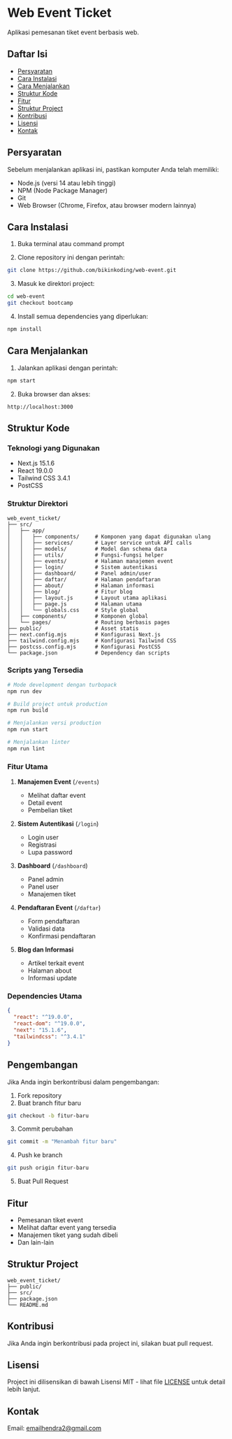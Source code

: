 # Web Event Ticket

Aplikasi pemesanan tiket event berbasis web.

## Daftar Isi
- [Persyaratan](#persyaratan)
- [Cara Instalasi](#cara-instalasi)
- [Cara Menjalankan](#cara-menjalankan)
- [Struktur Kode](#struktur-kode)
- [Fitur](#fitur)
- [Struktur Project](#struktur-project)
- [Kontribusi](#kontribusi)
- [Lisensi](#lisensi)
- [Kontak](#kontak)

## Persyaratan
Sebelum menjalankan aplikasi ini, pastikan komputer Anda telah memiliki:
- Node.js (versi 14 atau lebih tinggi)
- NPM (Node Package Manager)
- Git
- Web Browser (Chrome, Firefox, atau browser modern lainnya)

## Cara Instalasi

1. Buka terminal atau command prompt

2. Clone repository ini dengan perintah:
```bash
git clone https://github.com/bikinkoding/web-event.git
```

3. Masuk ke direktori project:
```bash
cd web-event
git checkout bootcamp
```

4. Install semua dependencies yang diperlukan:
```bash
npm install
```

## Cara Menjalankan

1. Jalankan aplikasi dengan perintah:
```bash
npm start
```

2. Buka browser dan akses:
```
http://localhost:3000
```

## Struktur Kode

### Teknologi yang Digunakan
- Next.js 15.1.6
- React 19.0.0
- Tailwind CSS 3.4.1
- PostCSS

### Struktur Direktori
```
web_event_ticket/
├── src/
│   ├── app/
│   │   ├── components/     # Komponen yang dapat digunakan ulang
│   │   ├── services/       # Layer service untuk API calls
│   │   ├── models/         # Model dan schema data
│   │   ├── utils/          # Fungsi-fungsi helper
│   │   ├── events/         # Halaman manajemen event
│   │   ├── login/          # Sistem autentikasi
│   │   ├── dashboard/      # Panel admin/user
│   │   ├── daftar/         # Halaman pendaftaran
│   │   ├── about/          # Halaman informasi
│   │   ├── blog/           # Fitur blog
│   │   ├── layout.js       # Layout utama aplikasi
│   │   ├── page.js         # Halaman utama
│   │   └── globals.css     # Style global
│   ├── components/         # Komponen global
│   └── pages/              # Routing berbasis pages
├── public/                 # Asset statis
├── next.config.mjs         # Konfigurasi Next.js
├── tailwind.config.mjs     # Konfigurasi Tailwind CSS
├── postcss.config.mjs      # Konfigurasi PostCSS
└── package.json            # Dependency dan scripts
```

### Scripts yang Tersedia
```bash
# Mode development dengan turbopack
npm run dev

# Build project untuk production
npm run build

# Menjalankan versi production
npm run start

# Menjalankan linter
npm run lint
```

### Fitur Utama
1. **Manajemen Event** (`/events`)
   - Melihat daftar event
   - Detail event
   - Pembelian tiket

2. **Sistem Autentikasi** (`/login`)
   - Login user
   - Registrasi
   - Lupa password

3. **Dashboard** (`/dashboard`)
   - Panel admin
   - Panel user
   - Manajemen tiket

4. **Pendaftaran Event** (`/daftar`)
   - Form pendaftaran
   - Validasi data
   - Konfirmasi pendaftaran

5. **Blog dan Informasi**
   - Artikel terkait event
   - Halaman about
   - Informasi update

### Dependencies Utama
```json
{
  "react": "^19.0.0",
  "react-dom": "^19.0.0",
  "next": "15.1.6",
  "tailwindcss": "^3.4.1"
}
```

## Pengembangan
Jika Anda ingin berkontribusi dalam pengembangan:

1. Fork repository
2. Buat branch fitur baru
```bash
git checkout -b fitur-baru
```
3. Commit perubahan
```bash
git commit -m "Menambah fitur baru"
```
4. Push ke branch
```bash
git push origin fitur-baru
```
5. Buat Pull Request

## Fitur
- Pemesanan tiket event
- Melihat daftar event yang tersedia
- Manajemen tiket yang sudah dibeli
- Dan lain-lain

## Struktur Project
```
web_event_ticket/
├── public/
├── src/
├── package.json
└── README.md
```

## Kontribusi
Jika Anda ingin berkontribusi pada project ini, silakan buat pull request.

## Lisensi
Project ini dilisensikan di bawah Lisensi MIT - lihat file [LICENSE](LICENSE) untuk detail lebih lanjut.

## Kontak
Email: emailhendra2@gmail.com
